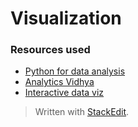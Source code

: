 
# Visualization

### Resources used
- [Python for data analysis](http://shop.oreilly.com/product/0636920023784.do)
- [Analytics Vidhya](https://www.analyticsvidhya.com/)
- [Interactive data viz]()

> Written with [StackEdit](https://stackedit.io/).
<!--stackedit_data:
eyJoaXN0b3J5IjpbMTE0Njg2NDEyOSw3MzA5OTgxMTZdfQ==
-->